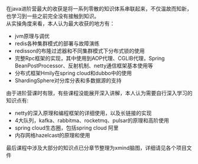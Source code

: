 在java进阶营最大的收获是将一系列零散的知识体系串联起来，不仅温故而知新，也学习到一些之前完全没有接触到知识。  
从实操角度来看，本人认为最大收获的地方有：  
- jvm原理与调优
- redis各种集群模式的部署与故障演练
- redisson的布隆过滤器和不同集群模式下分布式锁的使用
- 完整Rpc框架的实现，其中使用到AOP代理、CGLIB代理，Spring BeanPostProcessor、反射机制、netty通信框架基本使用等
- 分布式框架Hmily在spring cloud和dubbo中的使用
- ShardingSphere对分库分表和多数据源的支持  
  
由于进阶营课时有限，有些课程没能展开深入讲解，本人认为需要自行深入学习的知识点有:  
- netty的深入原理和编程框架的详细使用，以及长链接的实现
- 4大队列，kafka、rabbitma、rocketmq、pulsar的原理和高阶使用
- spring cloud生态圈，包括spring cloud 阿里
- 内存网格hazelcast的原理和使用  
  
最后课程中涉及大部分的知识点已分章节整理为xmind脑图，详细请见各个项目文件
